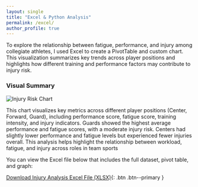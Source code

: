 ```yaml
---
layout: single
title: "Excel & Python Analysis"
permalink: /excel/
author_profile: true
---
```

To explore the relationship between fatigue, performance, and injury among collegiate athletes, I used Excel to create a PivotTable and custom chart. This visualization summarizes key trends across player positions and highlights how different training and performance factors may contribute to injury risk.

### Visual Summary

![Injury Risk Chart](/Final/assets/images/chart.png)

This chart visualizes key metrics across different player positions (Center, Forward, Guard), including performance score, fatigue score, training intensity, and injury indicators. Guards showed the highest average performance and fatigue scores, with a moderate injury risk. Centers had slightly lower performance and fatigue levels but experienced fewer injuries overall. This analysis helps highlight the relationship between workload, fatigue, and injury across roles in team sports

You can view the Excel file below that includes the full dataset, pivot table, and graph:

[Download Injury Analysis Excel File (XLSX)](/Final/assets/files/dataset.xlsx){: .btn .btn--primary }


